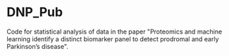 # DNP_Pub

Code for statistical analysis of data in the paper "Proteomics and machine learning identify a distinct biomarker panel to detect prodromal and early Parkinson’s disease".
